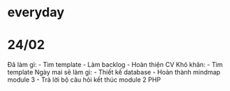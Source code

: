 # everyday
# 24/02
 Đã làm gì:
     - Tìm template
     - Làm backlog
     - Hoàn thiện CV
 Khó khăn:
     - Tìm template
 Ngày mai sẽ làm gì:
     - Thiết kế database
     - Hoàn thành mindmap module 3
     - Trả lời bộ câu hỏi kết thúc module 2 PHP
